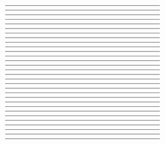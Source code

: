 -----------------------------------------------------------------------------------------------------------------------------------------------------------------------------------
-----------------------------------------------------------------------------------------------------------------------------------------------------------------------------------
-----------------------------------------------------------------------------------------------------------------------------------------------------------------------------------
-----------------------------------------------------------------------------------------------------------------------------------------------------------------------------------
-----------------------------------------------------------------------------------------------------------------------------------------------------------------------------------
-----------------------------------------------------------------------------------------------------------------------------------------------------------------------------------
-----------------------------------------------------------------------------------------------------------------------------------------------------------------------------------
-----------------------------------------------------------------------------------------------------------------------------------------------------------------------------------
-----------------------------------------------------------------------------------------------------------------------------------------------------------------------------------
-----------------------------------------------------------------------------------------------------------------------------------------------------------------------------------
-----------------------------------------------------------------------------------------------------------------------------------------------------------------------------------
-----------------------------------------------------------------------------------------------------------------------------------------------------------------------------------
-----------------------------------------------------------------------------------------------------------------------------------------------------------------------------------
-----------------------------------------------------------------------------------------------------------------------------------------------------------------------------------
-----------------------------------------------------------------------------------------------------------------------------------------------------------------------------------
-----------------------------------------------------------------------------------------------------------------------------------------------------------------------------------
-----------------------------------------------------------------------------------------------------------------------------------------------------------------------------------
-----------------------------------------------------------------------------------------------------------------------------------------------------------------------------------
-----------------------------------------------------------------------------------------------------------------------------------------------------------------------------------
-----------------------------------------------------------------------------------------------------------------------------------------------------------------------------------
-----------------------------------------------------------------------------------------------------------------------------------------------------------------------------------
-----------------------------------------------------------------------------------------------------------------------------------------------------------------------------------
-----------------------------------------------------------------------------------------------------------------------------------------------------------------------------------
-----------------------------------------------------------------------------------------------------------------------------------------------------------------------------------
-----------------------------------------------------------------------------------------------------------------------------------------------------------------------------------
-----------------------------------------------------------------------------------------------------------------------------------------------------------------------------------
----------------------------------------------------------------------------------------------------------------------------------------------------------------------------------------------------------------------------------------------------------------------------------------------------------------------------------------------------------------------
-----------------------------------------------------------------------------------------------------------------------------------------------------------------------------------
-----------------------------------------------------------------------------------------------------------------------------------------------------------------------------------
-----------------------------------------------------------------------------------------------------------------------------------------------------------------------------------
